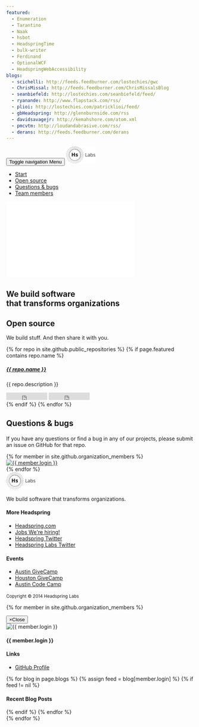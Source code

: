 ```yaml
---
featured:
  - Enumeration
  - Tarantino
  - Naak
  - hsbot
  - HeadspringTime
  - bulk-writer
  - Ferdinand
  - OptionalWCF
  - HeadspringWebAccessibility
blogs:
  - scichelli: http://feeds.feedburner.com/lostechies/gwc
  - ChrisMissal: http://feeds.feedburner.com/ChrisMissalsBlog
  - seanbiefeld: http://lostechies.com/seanbiefeld/feed/
  - ryanande: http://www.flapstack.com/rss/
  - plioi: http://lostechies.com/patricklioi/feed/
  - gbHeadspring: http://glennburnside.com/rss
  - davidsavagejr: http://kemahshore.com/atom.xml
  - pmcvtm: http://loudandabrasive.com/rss/
  - derans: http://feeds.feedburner.com/derans
---
```


<head>
    <meta charset="utf-8"/>
    <meta name="viewport" content="width=device-width, initial-scale=1"/>
    <meta name="description" content="Headspring Labs"/>
    <meta name="author" content="Headspring"/>
    <title>Headspring Labs</title>
    <link rel="stylesheet" href="static/dist/vendor.css">
    <link rel="stylesheet" href="http://fonts.googleapis.com/css?family=Open+Sans:400,300,600,700" type="text/css"/>
    <!--[if lt IE 9]>
    <script src="https://oss.maxcdn.com/libs/html5shiv/3.7.0/html5shiv.js"></script>
    <script src="https://oss.maxcdn.com/libs/respond.js/1.4.2/respond.min.js"></script>
    <![endif]-->
</head>
<body>
<!-- begin preloader -->
<div class="preloader">
    <div class="preloader-content-wrapper">
        <div class="preloader-content">
            <i class="fa fa-cog fa-3x fa-spin"></i>
        </div>
    </div>
</div>
<!-- end preloader -->

<!-- begin nav -->
<nav class="navbar navbar-default navbar-fixed-top" role="navigation">
    <div class="container">
        <div class="navbar-header">
            <button type="button" class="navbar-toggle" data-toggle="collapse" data-target=".navbar-collapse">
                <span class="sr-only">Toggle navigation</span>
                <span>Menu</span>
            </button>
            <!-- begin logo in navigation -->
            <a class="navbar-brand" href="#intro">
                <img src="static/images/footer-logo.png" alt="logo small">
            </a>
            <!-- end logo in navigation -->
        </div>
        <div class="navbar-collapse collapse">
            <ul class="nav navbar-nav pull-right">
                <!-- begin navigation items -->
                <li class="current"><a href="#intro">Start</a></li>
                <li><a href="#features">Open source</a></li>
                <li><a href="#newsletter">Questions &amp; bugs</a></li>
                <li><a href="#customers">Team members</a></li>
                <!-- end navigation items -->
            </ul>
        </div>
    </div>
</nav>
<!-- end nav -->

<!-- begin intro section -->
<section class="intro" id="intro">
    <div class="container">
        <div class="row">
            <div class="col-md-12">
                <div class="intro-section">
                    <!-- begin logo intro section -->
                    <img src="static/images/hs-labs-logo-2.png" class="logo" alt="logo">
                    <!-- end logo intro section -->
                    <h1>We build software<br/>that transforms organizations</h1>
                    <a href="#" class="mouse">
                        <i class="fa fa-angle-down Drop animated"></i>
                    </a>
                </div>
            </div>
        </div>
    </div>
    <span class="mouse"></span>

</section>
<!-- end intro section -->

<!-- begin features section -->
<section class="features" id="features">
    <div class="container">
        <div class="row">
            <div class="col-md-12">
                <div class="section-head">
                    <h1>Open source</h1>
                    <p>We build stuff. And then share it with you.</p>
                    <span class="underline"></span>
                </div>
            </div>
        </div>
        <div class="row">
            {% for repo in site.github.public_repositories %}
            {% if page.featured contains repo.name %}
            <div class="col-lg-4 col-md-4 col-sm-6 col-xs-12 project-item">
                <div class="panel panel-default">
                    <div class="panel-heading">
                        <h5 class="panel-title"><a href="{{ repo.html_url }}">{{ repo.name }}</a>
                        </h5>
                    </div>
                    <div class="panel-body">
                        <p class="project-desc">{{ repo.description }}</p>
                    </div>
                    <div class="panel-footer">
                        <iframe src="http://ghbtns.com/github-btn.html?user={{ repo.owner.login }}&amp;repo={{ repo.name }}&amp;type=watch&amp;count=true"
                                allowtransparency="true" frameborder="0" scrolling="0" width="110" height="20"></iframe>
                        <iframe src="http://ghbtns.com/github-btn.html?user={{ repo.owner.login }}&amp;repo={{ repo.name }}&amp;type=fork&amp;count=true"
                                allowtransparency="true" frameborder="0" scrolling="0" width="110" height="20"></iframe>
                    </div>
                </div>
            </div>
            {% endif %}
            {% endfor %}
        </div>
    </div>

</section>
<!-- end features section -->

<!-- begin newsletter section -->
<section class="newsletter" id="newsletter">
    <div class="container">
        <div class="row">
            <div class="col-md-12">
                <div class="section-head">
                    <h1>Questions &amp; bugs</h1>
                    <p style="margin-top: 20px;">If you have any questions or find a bug in any of our projects, please submit an issue on GitHub for that repo.</p>
                    <span class="underline"></span>
                </div>
            </div>
        </div>
    </div>
</section>
<!-- end newsletter section -->

<!-- begin customer section -->
<section class="customers" id="customers">
    <div class="container">
        <div class="row">
            <div class="col-md-12">
                <div class="customer-slider">
                {% for member in site.github.organization_members %}
                    <div class="item">
                        <a href="#" data-toggle="modal" data-target="#{{ member.login }}-Modal">
                            <img src="{{ member.avatar_url }}&amp;s=100" alt="{{ member.login }}" width="100" />
                        </a>
                    </div>
                {% endfor %}
                </div>
            </div>
        </div>
    </div>
</section>
<!-- end customer section -->

<!-- begin footer section -->
<footer class="footer" id="footer">
    <div class="container">
        <div class="row">
            <div class="col-md-4 col-sm-3">
                <!-- begin logo footer -->
                <img src="static/images/footer-logo.png" alt="footer logo">
                <!-- end logo footer -->
                <p>
                    We build software that transforms organizations.
                </p>
            </div>
            <div class="col-md-2 col-sm-3">
                <h4>More Headspring</h4>
                <div class="underline-small"></div>
                <ul>
                    <li>
                        <a href="http://www.headspring.com/">Headspring.com</a>
                    </li>
                    <li>
                        <a href="http://www.headspring.com/careers">
                            Jobs
                            <span class="jobs">We're hiring!</span>
                        </a>
                    </li>
                    <li>
                        <a href="http://www.twitter.com/Headspring">Headspring Twitter</a>
                    </li>
                    <li>
                        <a href="http://www.twitter.com/HeadspringLabs">Headspring Labs Twitter</a>
                    </li>
                </ul>
            </div>
            <div class="col-md-2 col-md-offset-1 col-sm-3">
                <h4>Events</h4>
                <div class="underline-small"></div>
                <ul>
                    <li>
                        <a href="http://austingivecamp.org/">Austin GiveCamp</a>
                    </li>
                    <li>
                        <a href="http://houstongivecamp.org/">Houston GiveCamp</a>
                    </li>
                    <li>
                        <a href="http://codecamp14.adnug.org/">Austin Code Camp</a>
                    </li>
                </ul>
            </div>
        </div>
        <div class="row">
            <div class="col-md-12 text-center">
                <p><small>Copyright &copy; 2014 Headspring Labs</small></p>
            </div>
        </div>
    </div>
</footer>
<!-- end footer section -->

{% for member in site.github.organization_members %}
<div class="modal fade headspringer-modal" id="{{ member.login }}-Modal" tabindex="-1" role="dialog" aria-labelledby="{{ member.login }}-Modal-Label" aria-hidden="true">
    <div class="modal-dialog">
        <div class="modal-content">
            <div class="modal-header">
                <button type="button" class="close" data-dismiss="modal"><span aria-hidden="true">&times;</span><span class="sr-only">Close</span></button>
                <div class="avatar-container">
                    <img src="{{ member.avatar_url }}&amp;s=200" alt="{{ member.login }}" width="200" />
                </div>
                <h4 class="modal-title">{{ member.login }}</h4>
            </div>
            <div class="modal-body">
                <h4>Links</h4>
                <ul>
                    <li>
                        <a href="{{ member.html_url }}">GitHub Profile</a>
                    </li>
                </ul>
                {% for blog in page.blogs %}
                {% assign feed = blog[member.login] %}
                {% if feed != nil %}
                <h4>Recent Blog Posts</h4>
                <ul data-blogfeed="{{ feed }}">
                </ul>
                {% endif %}
                {% endfor %}
            </div>
        </div>
    </div>
</div>
{% endfor %}

<!-- Javascripts -->
<script src="static/dist/vendor.js"></script>
<script src="static/dist/app.js"></script>
<script>
  (function(i,s,o,g,r,a,m){i['GoogleAnalyticsObject']=r;i[r]=i[r]||function(){(i[r].q=i[r].q||[]).push(arguments)},i[r].l=1*new Date();a=s.createElement(o),m=s.getElementsByTagName(o)[0];a.async=1;a.src=g;m.parentNode.insertBefore(a,m)})(window,document,'script','//www.google-analytics.com/analytics.js','ga');ga('create','UA-42793327-1','auto');ga('send','pageview');
</script>
</body>